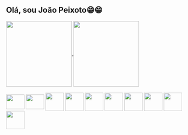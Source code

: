 ## Olá, sou João Peixoto😁😁

<div>
  <a href="https://github.com/JaoVitorPeixoto/JaoVitorPeixoto">
    <img height="180em" align="center" src="https://github-readme-stats.vercel.app/api/?username=JaoVitorPeixoto&include_all_commits=true&count_private=true&show_icons=true&locale=pt-br&theme=radical" />
    <img height="180em" align="center" src="https://github-readme-stats.vercel.app/api/top-langs/?username=JaoVitorPeixoto&layout=compact&locale=pt-br&theme=radical" />
  </a>
</div>

<br/>

<div style="display:inline_block">
  <img align="center" width="50" height="40" src="https://cdn.jsdelivr.net/gh/devicons/devicon@latest/icons/dotnetcore/dotnetcore-original.svg" />
  <img align="center" width="50" height="40" src="https://cdn.jsdelivr.net/gh/devicons/devicon@latest/icons/csharp/csharp-original.svg" />
  <img align="center" width="50" src="https://cdn.jsdelivr.net/gh/devicons/devicon@latest/icons/java/java-original-wordmark.svg" />
  <img align="center" width="50" src="https://cdn.jsdelivr.net/gh/devicons/devicon@latest/icons/php/php-original.svg" />
  <img align="center" width="50" src="https://cdn.jsdelivr.net/gh/devicons/devicon@latest/icons/python/python-original-wordmark.svg" />
  <img align="center" width="50" src="https://cdn.jsdelivr.net/gh/devicons/devicon@latest/icons/microsoftsqlserver/microsoftsqlserver-original-wordmark.svg" />
  <img align="center" width="50" src="https://cdn.jsdelivr.net/gh/devicons/devicon@latest/icons/mysql/mysql-original-wordmark.svg" />
  <img align="center" width="50" src="https://cdn.jsdelivr.net/gh/devicons/devicon@latest/icons/html5/html5-original-wordmark.svg" />
  <img align="center" width="50" src="https://cdn.jsdelivr.net/gh/devicons/devicon@latest/icons/css3/css3-original-wordmark.svg" />
  <img align="center" width="50" src="https://cdn.jsdelivr.net/gh/devicons/devicon@latest/icons/javascript/javascript-original.svg" />
</div>
